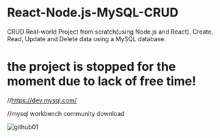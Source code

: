 # React-Node.js-MySQL-CRUD
CRUD Real-world Project from scratch(using Node.js and React). Create, Read, Update and Delete data using a MySQL database. 

# the project is stopped for the moment due to lack of free time!



//https://dev.mysql.com/

//mysql workbench community download 

![github01](https://user-images.githubusercontent.com/73035495/202022596-a8891455-e971-4ac3-9218-6fe6a1babac7.jpg)
